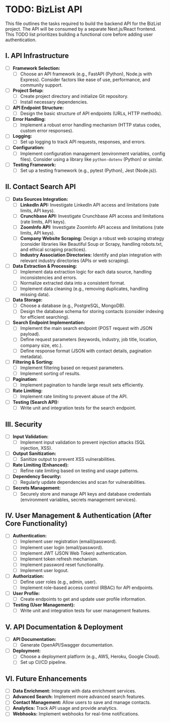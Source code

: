 # TODO: BizList API

This file outlines the tasks required to build the backend API for the BizList project. The API will be consumed by a separate Next.js/React frontend.  This TODO list prioritizes building a functional core before adding user authentication.

## I. API Infrastructure

- [ ] **Framework Selection:**
  - [ ] Choose an API framework (e.g., FastAPI (Python), Node.js with Express).  Consider factors like ease of use, performance, and community support.
- [ ] **Project Setup:**
  - [ ] Create project directory and initialize Git repository.
  - [ ] Install necessary dependencies.
- [ ] **API Endpoint Structure:**
  - [ ] Design the basic structure of API endpoints (URLs, HTTP methods).
- [ ] **Error Handling:**
  - [ ] Implement a robust error handling mechanism (HTTP status codes, custom error responses).
- [ ] **Logging:**
  - [ ] Set up logging to track API requests, responses, and errors.
- [ ] **Configuration:**
  - [ ] Implement configuration management (environment variables, config files).  Consider using a library like `python-dotenv` (Python) or similar.
- [ ] **Testing Framework:**
  - [ ] Set up a testing framework (e.g., pytest (Python), Jest (Node.js)).

## II. Contact Search API

- [ ] **Data Sources Integration:**
  - [ ] **LinkedIn API:**  Investigate LinkedIn API access and limitations (rate limits, API keys).
  - [ ] **Crunchbase API:** Investigate Crunchbase API access and limitations (rate limits, API keys).
  - [ ] **ZoomInfo API:** Investigate ZoomInfo API access and limitations (rate limits, API keys).
  - [ ] **Company Website Scraping:** Design a robust web scraping strategy (consider libraries like Beautiful Soup or Scrapy, handling robots.txt, and ethical scraping practices).
  - [ ] **Industry Association Directories:** Identify and plan integration with relevant industry directories (APIs or web scraping).
- [ ] **Data Extraction & Processing:**
  - [ ] Implement data extraction logic for each data source, handling inconsistencies and errors.
  - [ ] Normalize extracted data into a consistent format.
  - [ ] Implement data cleaning (e.g., removing duplicates, handling missing data).
- [ ] **Data Storage:**
  - [ ] Choose a database (e.g., PostgreSQL, MongoDB).
  - [ ] Design the database schema for storing contacts (consider indexing for efficient searching).
- [ ] **Search Endpoint Implementation:**
  - [ ] Implement the main search endpoint (POST request with JSON payload).
  - [ ] Define request parameters (keywords, industry, job title, location, company size, etc.).
  - [ ] Define response format (JSON with contact details, pagination metadata).
- [ ] **Filtering & Sorting:**
  - [ ] Implement filtering based on request parameters.
  - [ ] Implement sorting of results.
- [ ] **Pagination:**
  - [ ] Implement pagination to handle large result sets efficiently.
- [ ] **Rate Limiting:**
  - [ ] Implement rate limiting to prevent abuse of the API.
- [ ] **Testing (Search API):**
  - [ ] Write unit and integration tests for the search endpoint.

## III. Security

- [ ] **Input Validation:**
  - [ ] Implement input validation to prevent injection attacks (SQL injection, XSS).
- [ ] **Output Sanitization:**
  - [ ] Sanitize output to prevent XSS vulnerabilities.
- [ ] **Rate Limiting (Enhanced):**
  - [ ] Refine rate limiting based on testing and usage patterns.
- [ ] **Dependency Security:**
  - [ ] Regularly update dependencies and scan for vulnerabilities.
- [ ] **Secrets Management:**
  - [ ] Securely store and manage API keys and database credentials (environment variables, secrets management services).

## IV. User Management & Authentication (After Core Functionality)

- [ ] **Authentication:**
  - [ ] Implement user registration (email/password).
  - [ ] Implement user login (email/password).
  - [ ] Implement JWT (JSON Web Token) authentication.
  - [ ] Implement token refresh mechanism.
  - [ ] Implement password reset functionality.
  - [ ] Implement user logout.
- [ ] **Authorization:**
  - [ ] Define user roles (e.g., admin, user).
  - [ ] Implement role-based access control (RBAC) for API endpoints.
- [ ] **User Profile:**
  - [ ] Create endpoints to get and update user profile information.
- [ ] **Testing (User Management):**
  - [ ] Write unit and integration tests for user management features.

## V. API Documentation & Deployment

- [ ] **API Documentation:**
  - [ ] Generate OpenAPI/Swagger documentation.
- [ ] **Deployment:**
  - [ ] Choose a deployment platform (e.g., AWS, Heroku, Google Cloud).
  - [ ] Set up CI/CD pipeline.

## VI. Future Enhancements

- [ ] **Data Enrichment:** Integrate with data enrichment services.
- [ ] **Advanced Search:** Implement more advanced search features.
- [ ] **Contact Management:** Allow users to save and manage contacts.
- [ ] **Analytics:** Track API usage and provide analytics.
- [ ] **Webhooks:** Implement webhooks for real-time notifications.
